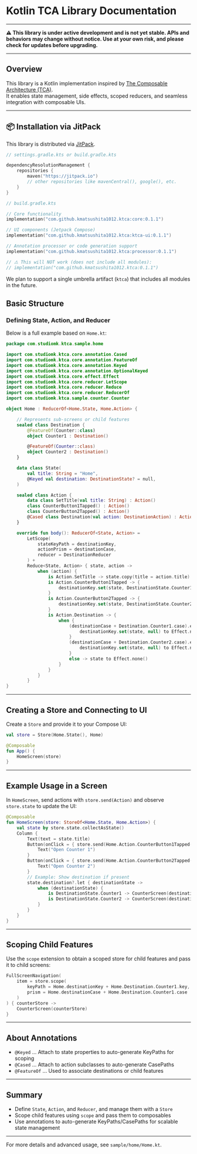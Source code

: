 # Kotlin TCA Library Documentation

---

**⚠️ This library is under active development and is not yet stable. APIs and behaviors may change without notice. Use at your own risk, and please check for updates before upgrading.**

---

## Overview

This library is a Kotlin implementation inspired by [The Composable Architecture (TCA)](https://github.com/pointfreeco/swift-composable-architecture).  
It enables state management, side effects, scoped reducers, and seamless integration with composable UIs.

---

## 📦 Installation via JitPack

This library is distributed via [JitPack](https://jitpack.io).

```kotlin
// settings.gradle.kts or build.gradle.kts

dependencyResolutionManagement {
    repositories {
        maven("https://jitpack.io")
        // other repositories like mavenCentral(), google(), etc.
    }
}
```

```kotlin
// build.gradle.kts

// Core functionality
implementation("com.github.kmatsushita1012.ktca:core:0.1.1")

// UI components (Jetpack Compose)
implementation("com.github.kmatsushita1012.ktca:ktca-ui:0.1.1")

// Annotation processor or code generation support
implementation("com.github.kmatsushita1012.ktca:processor:0.1.1")

// ⚠️ This will NOT work (does not include all modules):
// implementation("com.github.kmatsushita1012.ktca:0.1.1")
```

We plan to support a single umbrella artifact (`ktca`) that includes all modules in the future.

## Basic Structure

### Defining State, Action, and Reducer

Below is a full example based on `Home.kt`:

```kotlin
package com.studiomk.ktca.sample.home

import com.studiomk.ktca.core.annotation.Cased
import com.studiomk.ktca.core.annotation.FeatureOf
import com.studiomk.ktca.core.annotation.Keyed
import com.studiomk.ktca.core.annotation.OptionalKeyed
import com.studiomk.ktca.core.effect.Effect
import com.studiomk.ktca.core.reducer.LetScope
import com.studiomk.ktca.core.reducer.Reduce
import com.studiomk.ktca.core.reducer.ReducerOf
import com.studiomk.ktca.sample.counter.Counter

object Home : ReducerOf<Home.State, Home.Action> {

    // Represents sub-screens or child features
    sealed class Destination {
        @FeatureOf(Counter::class)
        object Counter1 : Destination()

        @FeatureOf(Counter::class)
        object Counter2 : Destination()
    }

    data class State(
        val title: String = "Home",
        @Keyed val destination: DestinationState? = null,
    )

    sealed class Action {
        data class SetTitle(val title: String) : Action()
        class CounterButton1Tapped() : Action()
        class CounterButton2Tapped() : Action()
        @Cased class Destination(val action: DestinationAction) : Action()
    }

    override fun body(): ReducerOf<State, Action> =
        LetScope(
            stateKeyPath = destinationKey,
            actionPrism = destinationCase,
            reducer = DestinationReducer
        ) +
        Reduce<State, Action> { state, action ->
            when (action) {
                is Action.SetTitle -> state.copy(title = action.title) to Effect.none()
                is Action.CounterButton1Tapped -> {
                    destinationKey.set(state, DestinationState.Counter1(state = Counter.State(count = 0))) to Effect.none()
                }
                is Action.CounterButton2Tapped -> {
                    destinationKey.set(state, DestinationState.Counter2(state = Counter.State(count = 10))) to Effect.none()
                }
                is Action.Destination -> {
                    when {
                        (destinationCase + Destination.Counter1.case).extract(action) is Counter.Action.DismissTapped -> {
                            destinationKey.set(state, null) to Effect.none()
                        }
                        (destinationCase + Destination.Counter2.case).extract(action) is Counter.Action.DismissTapped -> {
                            destinationKey.set(state, null) to Effect.none()
                        }
                        else -> state to Effect.none()
                    }
                }
            }
        }
}
```

---

## Creating a Store and Connecting to UI

Create a `Store` and provide it to your Compose UI:

```kotlin
val store = Store(Home.State(), Home)

@Composable
fun App() {
    HomeScreen(store)
}
```

---

## Example Usage in a Screen

In `HomeScreen`, send actions with `store.send(Action)` and observe `store.state` to update the UI:

```kotlin
@Composable
fun HomeScreen(store: StoreOf<Home.State, Home.Action>) {
    val state by store.state.collectAsState()
    Column {
        Text(text = state.title)
        Button(onClick = { store.send(Home.Action.CounterButton1Tapped()) }) {
            Text("Open Counter 1")
        }
        Button(onClick = { store.send(Home.Action.CounterButton2Tapped()) }) {
            Text("Open Counter 2")
        }
        // Example: Show destination if present
        state.destination?.let { destinationState ->
            when (destinationState) {
                is DestinationState.Counter1 -> CounterScreen(destinationState.state)
                is DestinationState.Counter2 -> CounterScreen(destinationState.state)
            }
        }
    }
}
```

---

## Scoping Child Features

Use the `scope` extension to obtain a scoped store for child features and pass it to child screens:

```kotlin
FullScreenNavigation(
    item = store.scope(
        keyPath = Home.destinationKey + Home.Destination.Counter1.key,
        prism = Home.destinationCase + Home.Destination.Counter1.case
    )
) { counterStore ->
    CounterScreen(counterStore)
}
```

---

## About Annotations

- `@Keyed` ... Attach to state properties to auto-generate KeyPaths for scoping
- `@Cased` ... Attach to action subclasses to auto-generate CasePaths
- `@FeatureOf` ... Used to associate destinations or child features

---

## Summary

- Define `State`, `Action`, and `Reducer`, and manage them with a `Store`
- Scope child features using `scope` and pass them to composables
- Use annotations to auto-generate KeyPaths/CasePaths for scalable state management

---

For more details and advanced usage, see `sample/home/Home.kt`.
